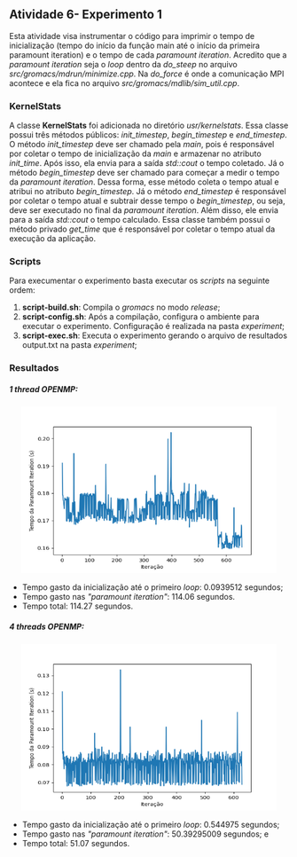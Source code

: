 ## Atividade 6- Experimento 1

Esta atividade visa instrumentar o código para imprimir o tempo de inicialização (tempo do início da função main até o início 
da primeira paramount iteration) e o tempo de cada *paramount iteration*.
Acredito que a *paramount iteration* seja o *loop* dentro da *do_steep* no arquivo *src/gromacs/mdrun/minimize.cpp*.
Na *do_force* é onde a comunicação MPI acontece e ela fica no arquivo *src/gromacs/mdlib/sim_util.cpp*.

### KernelStats

A classe **KernelStats** foi adicionada no diretório *usr/kernelstats*. Essa classe possui três métodos públicos: *init_timestep*, 
*begin_timestep* e *end_timestep*. O método *init_timestep* deve ser chamado pela *main*, pois é responsável por coletar o tempo de 
inicialização da *main* e armazenar no atributo *init_time*. Após isso, ela envia para a saída *std::cout* o tempo coletado. 
Já o método *begin_timestep* deve ser chamado para começar a medir o tempo da *paramount iteration*. Dessa forma, esse método coleta o 
tempo atual e atribui no atributo *begin_timestep*. Já o método *end_timestep* é responsável por coletar o tempo atual e subtrair desse 
tempo o *begin_timestep*, ou seja, deve ser executado no final da *paramount iteration*. Além disso, ele envia para a saída *std::cout* 
o tempo calculado. Essa classe também possui o método privado *get_time* que é responsável por coletar o tempo atual da execução da aplicação.

### Scripts

Para execumentar o experimento basta executar os *scripts* na seguinte ordem:

1. **script-build.sh**: Compila o *gromacs* no modo *release*;
2. **script-config.sh**: Após a compilação, configura o ambiente para executar o experimento. Configuração é realizada na pasta *experiment*;
3. **script-exec.sh**: Executa o experimento gerando o arquivo de resultados output.txt na pasta *experiment*;

### Resultados

##### 1 thread OPENMP:

<p align="center">
  <img width="460" height="300" src="https://raw.githubusercontent.com/thaisacs/gromacs-mo833a/ativ-6-exp-1/experiments/ativ-6-exp-1/imgs/paramount_iteration.png">
</p>

- Tempo gasto da inicialização até o primeiro *loop*: 0.0939512 segundos;
- Tempo gasto nas *"paramount iteration"*: 114.06 segundos.
- Tempo total: 114.27 segundos.

##### 4 threads OPENMP:

<p align="center">
  <img width="460" height="300" src="https://raw.githubusercontent.com/thaisacs/gromacs-mo833a/ativ-6-exp-1/experiments/ativ-6-exp-1/imgs/paramount_iteration2.png">
</p>

- Tempo gasto da inicialização até o primeiro *loop*: 0.544975 segundos;
- Tempo gasto nas *"paramount iteration"*: 50.39295009 segundos; e
- Tempo total: 51.07 segundos.



